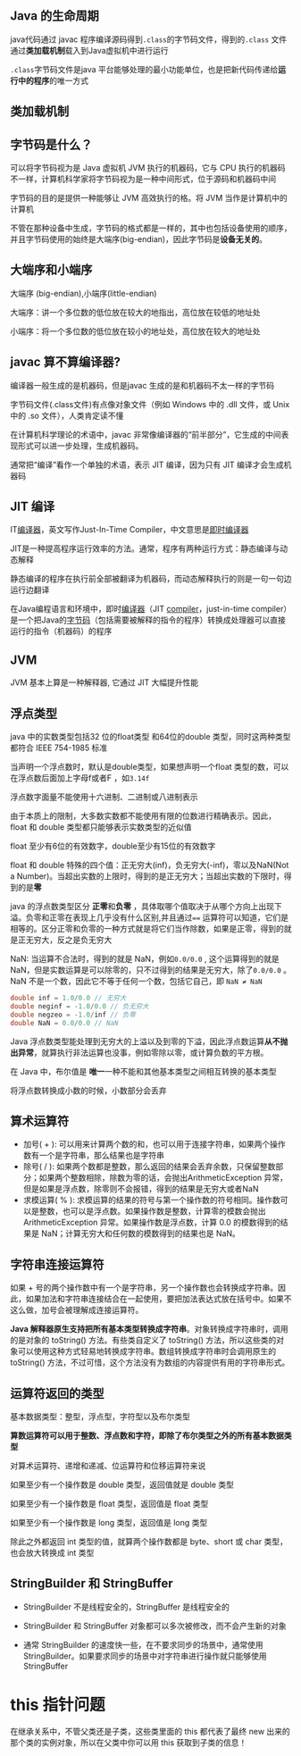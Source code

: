 ## Java 的生命周期

java代码通过 javac 程序编译源码得到`.class`的字节码文件，得到的`.class` 文件通过**类加载机制**载入到Java虚拟机中进行运行

`.class`字节码文件是java 平台能够处理的最小功能单位，也是把新代码传递给**运行中的程序**的唯一方式

## 类加载机制

## 字节码是什么？

可以将字节码视为是 Java 虚拟机 JVM 执行的机器码，它与 CPU 执行的机器码不一样，计算机科学家将字节码视为是一种中间形式，位于源码和机器码中间

字节码的目的是提供一种能够让 JVM 高效执行的格。将 JVM 当作是计算机中的计算机

不管在那种设备中生成，字节码的格式都是一样的，其中也包括设备使用的顺序，并且字节码使用的始终是大端序(big-endian)，因此字节码是**设备无关的**。

## 大端序和小端序

大端序 (big-endian),小端序(little-endian)

大端序：讲一个多位数的低位放在较大的地指出，高位放在较低的地址处

小端序：将一个多位数的低位放在较小的地址处，高位放在较大的地址处

## javac 算不算编译器?

编译器一般生成的是机器码，但是javac 生成的是和机器码不太一样的字节码

字节码文件(.class文件)有点像对象文件（例如 Windows 中的 .dll 文件，或 Unix 中的 .so 文件），人类肯定读不懂

在计算机科学理论的术语中，javac 非常像编译器的“前半部分”，它生成的中间表现形式可以进一步处理，生成机器码。

通常把“编译”看作一个单独的术语，表示 JIT 编译，因为只有 JIT 编译才会生成机器码

## JIT 编译

IT[编译器](https://baike.baidu.com/item/编译器)，英文写作Just-In-Time Compiler，中文意思是[即时编译器](https://baike.baidu.com/item/即时编译器/18428531)

JIT是一种提高程序运行效率的方法。通常，程序有两种运行方式：静态编译与动态解释

静态编译的程序在执行前全部被翻译为机器码，而动态解释执行的则是一句一句边运行边翻译

在Java编程语言和环境中，即时[编译器](https://baike.baidu.com/item/编译器)（JIT [compiler](https://baike.baidu.com/item/compiler)，just-in-time compiler）是一个把Java的[字节码](https://baike.baidu.com/item/字节码)（包括需要被解释的指令的程序）转换成处理器可以直接运行的指令（机器码）的程序

## JVM

JVM 基本上算是一种解释器, 它通过 JIT 大幅提升性能

## 浮点类型

java 中的实数类型包括32 位的float类型 和64位的double 类型，同时这两种类型都符合 IEEE 754-1985 标准

当声明一个浮点数时，默认是double类型，如果想声明一个float 类型的数，可以在浮点数后面加上字母f或者F ，如`3.14f`

浮点数字面量不能使用十六进制、二进制或八进制表示

由于本质上的限制，大多数实数都不能使用有限的位数进行精确表示。因此，float 和 double 类型都只能够表示实数类型的近似值

float 至少有6位的有效数字，double至少有15位的有效数字

float 和 double 特殊的四个值：正无穷大(inf)，负无穷大(-inf)，零以及NaN(Not a Number)。当超出实数的上限时，得到的是正无穷大；当超出实数的下限时，得到的是**零**

java 的浮点数类型区分 **正零**和**负零** ，具体取哪个值取决于从哪个方向上出现下溢。负零和正零在表现上几乎没有什么区别,并且通过`==` 运算符可以知道，它们是相等的。区分正零和负零的一种方式就是将它们当作除数，如果是正零，得到的就是正无穷大，反之是负无穷大

NaN: 当运算不合法时，得到的就是 NaN，例如`0.0/0.0` , 这个运算得到的就是 NaN，但是实数运算是可以除零的，只不过得到的结果是无穷大，除了`0.0/0.0` 。NaN 不是一个数，因此它不等于任何一个数，包括它自己，即 `NaN ≠ NaN`

```java
double inf = 1.0/0.0 // 无穷大
double neginf = -1.0/0.0 // 负无穷大
double negzeo = -1.0/inf // 负零
double NaN = 0.0/0.0 // NaN
```

Java 浮点数类型能处理到无穷大的上溢以及到零的下溢，因此浮点数运算**从不抛出异常**，就算执行非法运算也没事，例如零除以零，或计算负数的平方根。

在 Java 中，布尔值是 **唯一**一种不能和其他基本类型之间相互转换的基本类型

将浮点数转换成小数的时候，小数部分会丢弃

## 算术运算符

- 加号( + ): 可以用来计算两个数的和，也可以用于连接字符串，如果两个操作数有一个是字符串，那么结果也是字符串
- 除号( / ): 如果两个数都是整数，那么返回的结果会丢弃余数，只保留整数部分；如果两个整数相除，除数为零的话，会抛出ArithmeticException 异常，但是如果是浮点数，除零则不会报错，得到的结果是无穷大或者NaN
- 求模运算( % ): 求模运算的结果的符号与第一个操作数的符号相同。操作数可以是整数，也可以是浮点数。如果操作数是整数，计算零的模数会抛出 ArithmeticException 异常。如果操作数是浮点数，计算 0.0 的模数得到的结果是 NaN；计算无穷大和任何数的模数得到的结果也是 NaN。

## 字符串连接运算符

如果 + 号的两个操作数中有一个是字符串，另一个操作数也会转换成字符串。因此，如果加法和字符串连接结合在一起使用，要把加法表达式放在括号中。如果不这么做，加号会被理解成连接运算符。

**Java 解释器原生支持把所有基本类型转换成字符串**。对象转换成字符串时，调用的是对象的 toString() 方法。有些类自定义了 toString() 方法，所以这些类的对象可以使用这种方式轻易地转换成字符串。数组转换成字符串时会调用原生的 toString() 方法，不过可惜，这个方法没有为数组的内容提供有用的字符串形式。

## 运算符返回的类型

基本数据类型：整型，浮点型，字符型以及布尔类型

**算数运算符可以用于整数、浮点数和字符，即除了布尔类型之外的所有基本数据类型**

对算术运算符、递增和递减、位运算符和位移运算符来说

如果至少有一个操作数是 double 类型，返回值就是 double 类型

如果至少有一个操作数是 float 类型，返回值是 float 类型

如果至少有一个操作数是 long 类型，返回值是 long 类型

除此之外都返回 int 类型的值，就算两个操作数都是 byte、short 或 char 类型，也会放大转换成 int 类型

## StringBuilder 和 StringBuffer

- StringBuilder 不是线程安全的，StringBuffer 是线程安全的

- StringBuilder 和 StringBuffer 对象都可以多次被修改，而不会产生新的对象
- 通常 StringBuilder 的速度快一些，在不要求同步的场景中，通常使用 StringBuilder。如果要求同步的场景中对字符串进行操作就只能够使用 StringBuffer

# this 指针问题

在继承关系中，不管父类还是子类，这些类里面的 this 都代表了最终 new 出来的那个类的实例对象，所以在父类中你可以用 this 获取到子类的信息！

